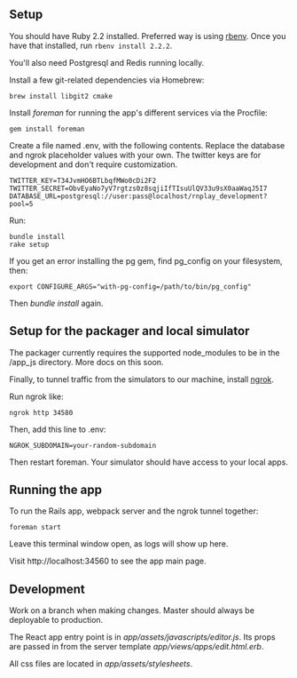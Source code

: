## Setup

You should have Ruby 2.2 installed. Preferred way is using [rbenv](https://github.com/sstephenson/rbenv). Once you have that installed, run ```rbenv install 2.2.2```.

You'll also need Postgresql and Redis running locally.

Install a few git-related dependencies via Homebrew:

```
brew install libgit2 cmake
```

Install *foreman* for running the app's different services via the Procfile:

```
gem install foreman
```

Create a file named .env, with the following contents. Replace the database and ngrok placeholder values with your own. The twitter keys are for development and don't require customization.

```
TWITTER_KEY=T34JvmHO6BTLbqfMWo0cDi2F2
TWITTER_SECRET=ObvEyaNo7yV7rgtzs0z8sqjiIfTIsuUlQV33u9sX0aaWaqJ5I7
DATABASE_URL=postgresql://user:pass@localhost/rnplay_development?pool=5
```

Run:

```
bundle install
rake setup
```

If you get an error installing the pg gem, find pg_config on your filesystem, then:

```
export CONFIGURE_ARGS="with-pg-config=/path/to/bin/pg_config"
```

Then *bundle install* again.

## Setup for the packager and local simulator

The packager currently requires the supported node_modules to be in the /app_js directory. More docs on this soon.

Finally, to tunnel traffic from the simulators to our machine, install [ngrok](http://ngrok.com).

Run ngrok like:

```
ngrok http 34580
```

Then, add this line to .env:

```
NGROK_SUBDOMAIN=your-random-subdomain
```

Then restart foreman. Your simulator should have access to your local apps.

## Running the app

To run the Rails app, webpack server and the ngrok tunnel together:

```
foreman start
```

Leave this terminal window open, as logs will show up here.

Visit http://localhost:34560 to see the app main page.

## Development

Work on a branch when making changes. Master should always be deployable to production.

The React app entry point is in *app/assets/javascripts/editor.js*. Its props are passed in from the server template *app/views/apps/edit.html.erb*.

All css files are located in *app/assets/stylesheets*.
